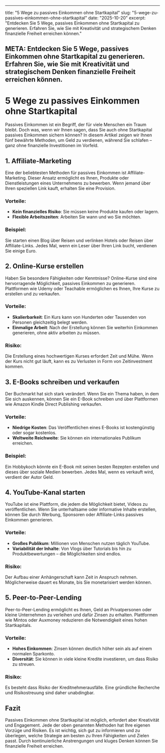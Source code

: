 
---
title: "5 Wege zu passives Einkommen ohne Startkapital"
slug: "5-wege-zu-passives-einkommen-ohne-startkapital"
date: "2025-10-20"
excerpt: "Entdecken Sie 5 Wege, passives Einkommen ohne Startkapital zu generieren. Erfahren Sie, wie Sie mit Kreativität und strategischem Denken finanzielle Freiheit erreichen können."


META: Entdecken Sie 5 Wege, passives Einkommen ohne Startkapital zu generieren. Erfahren Sie, wie Sie mit Kreativität und strategischem Denken finanzielle Freiheit erreichen können.
---
# 5 Wege zu passives Einkommen ohne Startkapital

Passives Einkommen ist ein Begriff, der für viele Menschen ein Traum bleibt. Doch was, wenn wir Ihnen sagen, dass Sie auch ohne Startkapital passives Einkommen sichern können? In diesem Artikel zeigen wir Ihnen fünf bewährte Methoden, um Geld zu verdienen, während Sie schlafen – ganz ohne finanzielle Investitionen im Vorfeld.

## 1. Affiliate-Marketing

Eine der beliebtesten Methoden für passives Einkommen ist Affiliate-Marketing. Dieser Ansatz ermöglicht es Ihnen, Produkte oder Dienstleistungen eines Unternehmens zu bewerben. Wenn jemand über Ihren speziellen Link kauft, erhalten Sie eine Provision.

### Vorteile:
- **Kein finanzielles Risiko**: Sie müssen keine Produkte kaufen oder lagern.
- **Flexible Arbeitszeiten**: Arbeiten Sie wann und wo Sie möchten.

### Beispiel:
Sie starten einen Blog über Reisen und verlinken Hotels oder Reisen über Affiliate-Links. Jedes Mal, wenn ein Leser über Ihren Link bucht, verdienen Sie einige Euro.

## 2. Online-Kurse erstellen

Haben Sie besondere Fähigkeiten oder Kenntnisse? Online-Kurse sind eine hervorragende Möglichkeit, passives Einkommen zu generieren. Plattformen wie Udemy oder Teachable ermöglichen es Ihnen, Ihre Kurse zu erstellen und zu verkaufen.

### Vorteile:
- **Skalierbarkeit**: Ein Kurs kann von Hunderten oder Tausenden von Personen gleichzeitig belegt werden.
- **Einmalige Arbeit**: Nach der Erstellung können Sie weiterhin Einkommen generieren, ohne aktiv arbeiten zu müssen.

### Risiko:
Die Erstellung eines hochwertigen Kurses erfordert Zeit und Mühe. Wenn der Kurs nicht gut läuft, kann es zu Verlusten in Form von Zeitinvestment kommen.

## 3. E-Books schreiben und verkaufen

Der Buchmarkt hat sich stark verändert. Wenn Sie ein Thema haben, in dem Sie sich auskennen, können Sie ein E-Book schreiben und über Plattformen wie Amazon Kindle Direct Publishing verkaufen.

### Vorteile:
- **Niedrige Kosten**: Das Veröffentlichen eines E-Books ist kostengünstig oder sogar kostenlos.
- **Weltweite Reichweite**: Sie können ein internationales Publikum erreichen.

### Beispiel:
Ein Hobbykoch könnte ein E-Book mit seinen besten Rezepten erstellen und dieses über soziale Medien bewerben. Jedes Mal, wenn es verkauft wird, verdient der Autor Geld.

## 4. YouTube-Kanal starten

YouTube ist eine Plattform, die jedem die Möglichkeit bietet, Videos zu veröffentlichen. Wenn Sie unterhaltsame oder informative Inhalte erstellen, können Sie durch Werbung, Sponsoren oder Affiliate-Links passives Einkommen generieren.

### Vorteile:
- **Großes Publikum**: Millionen von Menschen nutzen täglich YouTube.
- **Variabilität der Inhalte**: Von Vlogs über Tutorials bis hin zu Produktbewertungen – die Möglichkeiten sind endlos.

### Risiko:
Der Aufbau einer Anhängerschaft kann Zeit in Anspruch nehmen. Möglicherweise dauert es Monate, bis Sie monetarisiert werden können.

## 5. Peer-to-Peer-Lending

Peer-to-Peer-Lending ermöglicht es Ihnen, Geld an Privatpersonen oder kleine Unternehmen zu verleihen und dafür Zinsen zu erhalten. Plattformen wie Mintos oder Auxmoney reduzieren die Notwendigkeit eines hohen Startkapitals.

### Vorteile:
- **Hohes Einkommen**: Zinsen können deutlich höher sein als auf einem normalen Sparkonto.
- **Diversität**: Sie können in viele kleine Kredite investieren, um dass Risiko zu streuen.

### Risiko:
Es besteht dass Risiko der Kreditnehmerausfälle. Eine gründliche Recherche und Risikostreuung sind daher unabdingbar.

## Fazit

Passives Einkommen ohne Startkapital ist möglich, erfordert aber Kreativität und Engagement. Jede der oben genannten Methoden hat Ihre eigenen Vorzüge und Risiken. Es ist wichtig, sich gut zu informieren und zu überlegen, welche Strategie am besten zu Ihren Fähigkeiten und Zielen passt. Durch kontinuierliche Anstrengungen und kluges Denken können Sie finanzielle Freiheit erreichen.

